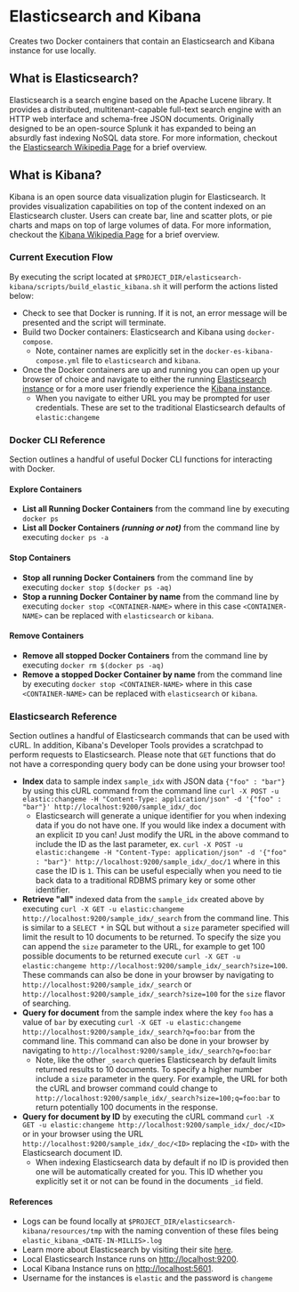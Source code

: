 # Elasticsearch and Kibana
Creates two Docker containers that contain an Elasticsearch and Kibana instance for use locally.

## What is Elasticsearch?
Elasticsearch is a search engine based on the Apache Lucene library. It provides a distributed, multitenant-capable full-text search engine with an HTTP web interface and schema-free JSON documents. Originally designed to be an open-source Splunk it has expanded to being an absurdly fast indexing NoSQL data store. For more information, checkout the [Elasticsearch Wikipedia Page](https://en.wikipedia.org/wiki/Elasticsearch) for a brief overview.

## What is Kibana?
Kibana is an open source data visualization plugin for Elasticsearch. It provides visualization capabilities on top of the content indexed on an Elasticsearch cluster. Users can create bar, line and scatter plots, or pie charts and maps on top of large volumes of data. For more information, checkout the [Kibana Wikipedia Page](https://en.wikipedia.org/wiki/Kibana) for a brief overview.

### Current Execution Flow
By executing the script located at `$PROJECT_DIR/elasticsearch-kibana/scripts/build_elastic_kibana.sh` it will perform the actions listed below:
- Check to see that Docker is running. If it is not, an error message will be presented and the script will terminate.
- Build two Docker containers: Elasticsearch and Kibana using `docker-compose`.
  - Note, container names are explicitly set in the `docker-es-kibana-compose.yml` file to `elasticsearch` and `kibana`.
- Once the Docker containers are up and running you can open up your browser of choice and navigate to either the running [Elasticsearch instance](http://localhost:9200) or for a more user friendly experience the [Kibana instance](http://localhost:5601).
  - When you navigate to either URL you may be prompted for user credentials. These are set to the traditional Elasticsearch defaults of `elastic:changeme`

### Docker CLI Reference
Section outlines a handful of useful Docker CLI functions for interacting with Docker.

#### Explore Containers
- **List all Running Docker Containers** from the command line by executing `docker ps`
- **List all Docker Containers _(running or not)_** from the command line by executing `docker ps -a`

#### Stop Containers
- **Stop all running Docker Containers** from the command line by executing `docker stop $(docker ps -aq)`
- **Stop a running Docker Container by name** from the command line by executing `docker stop <CONTAINER-NAME>` where in this case `<CONTAINER-NAME>` can be replaced with `elasticsearch` or `kibana`.

#### Remove Containers
- **Remove all stopped Docker Containers** from the command line by executing `docker rm $(docker ps -aq)`
- **Remove a stopped Docker Container by name** from the command line by executing `docker stop <CONTAINER-NAME>` where in this case `<CONTAINER-NAME>` can be replaced with `elasticsearch` or `kibana`.

### Elasticsearch Reference
Section outlines a handful of Elasticsearch commands that can be used with cURL. In addition, Kibana's Developer Tools provides a scratchpad to perform requests to Elasticsearch. Please note that `GET` functions that do not have a corresponding query body can be done using your browser too!

- **Index** data to sample index `sample_idx` with JSON data `{"foo" : "bar"}` by using this cURL command from the command line
`curl -X POST -u elastic:changeme -H "Content-Type: application/json" -d '{"foo" : "bar"}' http://localhost:9200/sample_idx/_doc`
  - Elasticsearch will generate a unique identifier for you when indexing data if you do not have one. If you would like index a document with an explicit `ID` you can! Just modify the URL in the above command to include the ID as the last parameter, ex. `curl -X POST -u elastic:changeme -H "Content-Type: application/json" -d '{"foo" : "bar"}' http://localhost:9200/sample_idx/_doc/1` where in this case the ID is `1`. This can be useful especially when you need to tie back data to a traditional RDBMS primary key or some other identifier.
- **Retrieve "all"** indexed data from the `sample_idx` created above by executing `curl -X GET -u elastic:changeme http://localhost:9200/sample_idx/_search` from the command line. This is similar to a `SELECT *` in SQL but without a `size` parameter specified will limit the result to 10 documents to be returned. To specify the size you can append the `size` parameter to the URL, for example to get 100 possible documents to be returned execute `curl -X GET -u elastic:changeme http://localhost:9200/sample_idx/_search?size=100`. These commands can also be done in your browser by navigating to `http://localhost:9200/sample_idx/_search` or `http://localhost:9200/sample_idx/_search?size=100` for the `size` flavor of searching.
- **Query for document** from the sample index where the key `foo` has a value of `bar` by executing `curl -X GET -u elastic:changeme http://localhost:9200/sample_idx/_search?q=foo:bar` from the command line. This command can also be done in your browser by navigating to `http://localhost:9200/sample_idx/_search?q=foo:bar`
  - Note, like the other `_search` queries Elasticsearch by default limits returned results to 10 documents. To specify a higher number include a `size` parameter in the query. For example, the URL for both the cURL and browser command could change to `http://localhost:9200/sample_idx/_search?size=100;q=foo:bar` to return potentially 100 documents in the response.
- **Query for document by ID** by executing the cURL command `curl -X GET -u elastic:changeme http://localhost:9200/sample_idx/_doc/<ID>` or in your browser using the URL `http://localhost:9200/sample_idx/_doc/<ID>` replacing the `<ID>` with the Elasticsearch document ID.
  - When indexing Elasticsearch data by default if no ID is provided then one will be automatically created for you. This ID whether you explicitly set it or not can be found in the documents `_id` field.

#### References
- Logs can be found locally at `$PROJECT_DIR/elasticsearch-kibana/resources/tmp` with the naming convention of these files being `elastic_kibana_<DATE-IN-MILLIS>.log`
- Learn more about Elasticsearch by visiting their site [here](https://www.elastic.co).
- Local Elasticsearch Instance runs on [http://localhost:9200](http://localhost:9200).
- Local Kibana Instance runs on [http://localhost:5601](http://localhost:5601).
- Username for the instances is `elastic` and the password is `changeme`
